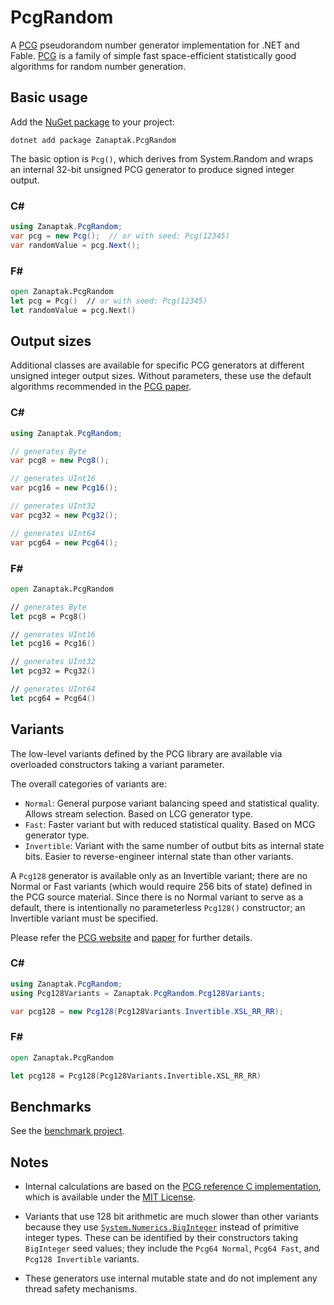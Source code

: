 # PcgRandom

A [PCG](http://www.pcg-random.org/) pseudorandom number generator implementation for .NET and Fable. [PCG](http://www.pcg-random.org/) is a family of simple fast space-efficient statistically good algorithms for random number generation.

## Basic usage

Add the [NuGet package](https://www.nuget.org/packages/Zanaptak.PcgRandom) to your project:
```
dotnet add package Zanaptak.PcgRandom
```

The basic option is `Pcg()`, which derives from System.Random and wraps an internal 32-bit unsigned PCG generator to produce signed integer output.

### C#
```cs
using Zanaptak.PcgRandom;
var pcg = new Pcg();  // or with seed: Pcg(12345)
var randomValue = pcg.Next();
```

### F#
```fs
open Zanaptak.PcgRandom
let pcg = Pcg()  // or with seed: Pcg(12345)
let randomValue = pcg.Next()
```

## Output sizes

Additional classes are available for specific PCG generators at different unsigned integer output sizes. Without parameters, these use the default algorithms recommended in the [PCG paper](http://www.pcg-random.org/paper.html).

### C#
```cs
using Zanaptak.PcgRandom;

// generates Byte
var pcg8 = new Pcg8();

// generates UInt16
var pcg16 = new Pcg16();

// generates UInt32
var pcg32 = new Pcg32();

// generates UInt64
var pcg64 = new Pcg64();
```

### F#
```fs
open Zanaptak.PcgRandom

// generates Byte
let pcg8 = Pcg8()

// generates UInt16
let pcg16 = Pcg16()

// generates UInt32
let pcg32 = Pcg32()

// generates UInt64
let pcg64 = Pcg64()
```

## Variants

The low-level variants defined by the PCG library are available via overloaded constructors taking a variant parameter.

The overall categories of variants are:

* `Normal`: General purpose variant balancing speed and statistical quality. Allows stream selection. Based on LCG generator type.
* `Fast`: Faster variant but with reduced statistical quality. Based on MCG generator type.
* `Invertible`: Variant with the same number of outbut bits as internal state bits. Easier to reverse-engineer internal state than other variants.

A `Pcg128` generator is available only as an Invertible variant; there are no Normal or Fast variants (which would require 256 bits of state) defined in the PCG source material. Since there is no Normal variant to serve as a default, there is intentionally no parameterless `Pcg128()` constructor; an Invertible variant must be specified.

Please refer the [PCG website](http://www.pcg-random.org/) and [paper](http://www.pcg-random.org/paper.html) for further details.

### C#
```cs
using Zanaptak.PcgRandom;
using Pcg128Variants = Zanaptak.PcgRandom.Pcg128Variants;

var pcg128 = new Pcg128(Pcg128Variants.Invertible.XSL_RR_RR);
```

### F#
```fs
open Zanaptak.PcgRandom

let pcg128 = Pcg128(Pcg128Variants.Invertible.XSL_RR_RR)
```

## Benchmarks

See the [benchmark project](https://github.com/zanaptak/PcgRandom/tree/master/benchmark).

## Notes

- Internal calculations are based on the [PCG reference C implementation](https://github.com/imneme/pcg-c), which is available under the [MIT License](https://github.com/imneme/pcg-c/blob/master/LICENSE-MIT.txt).

- Variants that use 128 bit arithmetic are much slower than other variants because they use [`System.Numerics.BigInteger`](https://docs.microsoft.com/en-us/dotnet/api/system.numerics.biginteger?view=netstandard-2.0) instead of primitive integer types. These can be identified by their constructors taking `BigInteger` seed values; they include the `Pcg64 Normal`, `Pcg64 Fast`, and `Pcg128 Invertible` variants.

- These generators use internal mutable state and do not implement any thread safety mechanisms.

